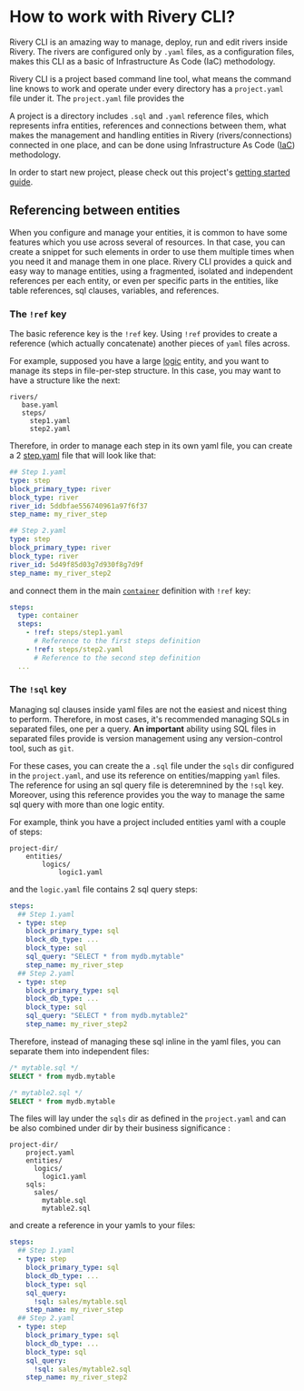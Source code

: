 # How to work with Rivery CLI?
Rivery CLI is an amazing way to manage, deploy, run and edit rivers inside Rivery.
The rivers are configured only by `.yaml` files, as a configuration files, makes this CLI as a basic
of Infrastructure As Code (IaC) methodology.

Rivery CLI is a project based command line tool, what means the command line knows to work and operate under every directory
has a `project.yaml` file under it. The `project.yaml` file provides the 

A project is a directory includes `.sql` and `.yaml` reference files, which represents infra entities, references and connections between them,
what makes the management and handling entities in Rivery (rivers/connections) connected in one place, and can be done using Infrastructure As Code ([IaC](https://en.wikipedia.org/wiki/Infrastructure_as_code)) methodology.

In order to start new project, please check out this project's [getting started guide](../../getting-started.md).

## Referencing between entities
When you configure and manage your entities, it is common to have some features which you use across several of resources.
In that case, you can create a snippet for such elements in order to use them multiple times when you need it and manage them in one place.
Rivery CLI provides a quick and easy way to manage entities, using a fragmented, isolated and independent references per each entity,
or even per specific parts in the entities, like table references, sql clauses, variables, and references.


### The `!ref` key
The basic reference key is the `!ref` key. 
Using `!ref` provides to create a reference (which actually concatenate) another pieces of `yaml` files across.

For example, supposed you have a large [logic](rivers/logic/logic.md) entity, and you want to manage its steps in file-per-step structure.
In this case, you may want to have a structure like the next:

```
rivers/
   base.yaml
   steps/
     step1.yaml
     step2.yaml
```

Therefore, in order to manage each step in its own yaml file, you can create a 2 [step.yaml](rivers/logic/logic.md#steps) file that will look like that:
```yaml
## Step 1.yaml
type: step
block_primary_type: river
block_type: river
river_id: 5ddbfae556740961a97f6f37
step_name: my_river_step
```

```yaml
## Step 2.yaml
type: step
block_primary_type: river
block_type: river
river_id: 5d49f85d03g7d930f8g7d9f
step_name: my_river_step2
```

and connect them in the main [`container`](rivers/logic/logic.md#container) definition with `!ref` key:

```yaml
steps:
  type: container
  steps:
    - !ref: steps/step1.yaml
      # Reference to the first steps definition
    - !ref: steps/step2.yaml
      # Reference to the second step definition
  ...
```

### The `!sql` key
Managing sql clauses inside yaml files are not the easiest and nicest thing to perform. Therefore, in most cases, it's recommended
managing SQLs in separated files, one per a query. __An important__ ability using SQL files in separated files provide is version management using any version-control tool, such as `git`.

For these cases, you can create the a `.sql` file under the `sqls` dir configured in the `project.yaml`, and use
its reference on entities/mapping `yaml` files. The reference for using an sql query file is deteremnined by the
`!sql` key. Moreover, using this reference provides you the way to manage the same sql query with more than one
logic entity.

For example, think you have a project included entities yaml with a couple of steps:

```
project-dir/
    entities/
        logics/
            logic1.yaml
```
and the `logic.yaml` file contains 2 sql query steps:

```yaml
steps:
  ## Step 1.yaml
  - type: step
    block_primary_type: sql
    block_db_type: ...
    block_type: sql
    sql_query: "SELECT * from mydb.mytable"
    step_name: my_river_step
  ## Step 2.yaml
  - type: step
    block_primary_type: sql
    block_db_type: ...
    block_type: sql
    sql_query: "SELECT * from mydb.mytable2"
    step_name: my_river_step2
```

Therefore, instead of managing these sql inline in the yaml files, you can separate them into independent files:
```sql
/* mytable.sql */
SELECT * from mydb.mytable
```
```sql
/* mytable2.sql */
SELECT * from mydb.mytable
```

The files will lay under the `sqls` dir as defined in the `project.yaml` and can be also combined under dir by their business significance :

```
project-dir/
    project.yaml
    entities/
      logics/
        logic1.yaml
    sqls:
      sales/
        mytable.sql
        mytable2.sql  
```

and create a reference in your yamls to your files:
```yaml
steps:
  ## Step 1.yaml
  - type: step
    block_primary_type: sql
    block_db_type: ...
    block_type: sql
    sql_query: 
      !sql: sales/mytable.sql
    step_name: my_river_step
  ## Step 2.yaml
  - type: step
    block_primary_type: sql
    block_db_type: ...
    block_type: sql
    sql_query: 
      !sql: sales/mytable2.sql
    step_name: my_river_step2
```




